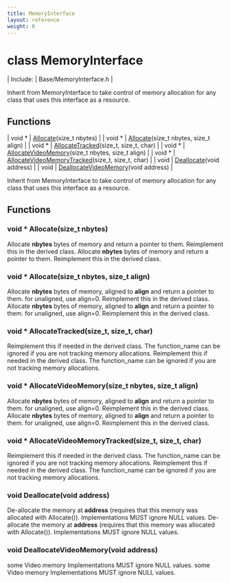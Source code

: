 ```yaml
---
title: MemoryInterface
layout: reference
weight: 0
---
```

class MemoryInterface
===

| Include: | Base/MemoryInterface.h |

Inherit from MemoryInterface to take control of memory allocation for any class that uses
this interface as a resource.


Functions
---

| void * | [Allocate](#Allocate)(size_t nbytes) |
| void * | [Allocate](#Allocate)(size_t nbytes, size_t align) |
| void * | [AllocateTracked](#AllocateTracked)(size_t, size_t, char) |
| void * | [AllocateVideoMemory](#AllocateVideoMemory)(size_t nbytes, size_t align) |
| void * | [AllocateVideoMemoryTracked](#AllocateVideoMemoryTracked)(size_t, size_t, char) |
| void | [Deallocate](#Deallocate)(void address) |
| void | [DeallocateVideoMemory](#DeallocateVideoMemory)(void address) |

Inherit from MemoryInterface to take control of memory allocation for any class that uses
this interface as a resource.
  


Functions
---

### <a name="Allocate"/>void * Allocate(size_t nbytes)
Allocate **nbytes** bytes of memory and return a pointer to them.
Reimplement this in the derived class.
Allocate **nbytes** bytes of memory and return a pointer to them.
Reimplement this in the derived class.

### <a name="Allocate"/>void * Allocate(size_t nbytes, size_t align)
Allocate **nbytes** bytes of memory, aligned to **align** and return a pointer to them. for unaligned, use align=0.
Reimplement this in the derived class.
Allocate **nbytes** bytes of memory, aligned to **align** and return a pointer to them. for unaligned, use align=0.
Reimplement this in the derived class.

### <a name="AllocateTracked"/>void * AllocateTracked(size_t, size_t, char)
Reimplement this if needed in the derived class. The function_name can be ignored if you are not tracking memory allocations.
Reimplement this if needed in the derived class. The function_name can be ignored if you are not tracking memory allocations.

### <a name="AllocateVideoMemory"/>void * AllocateVideoMemory(size_t nbytes, size_t align)
Allocate **nbytes** bytes of memory, aligned to **align** and return a pointer to them. for unaligned, use align=0.
Reimplement this in the derived class.
Allocate **nbytes** bytes of memory, aligned to **align** and return a pointer to them. for unaligned, use align=0.
Reimplement this in the derived class.

### <a name="AllocateVideoMemoryTracked"/>void * AllocateVideoMemoryTracked(size_t, size_t, char)
Reimplement this if needed in the derived class. The function_name can be ignored if you are not tracking memory allocations.
Reimplement this if needed in the derived class. The function_name can be ignored if you are not tracking memory allocations.

### <a name="Deallocate"/>void Deallocate(void address)
De-allocate the memory at 
**address** (requires that this memory was allocated with Allocate()).
Implementations MUST ignore NULL values.
De-allocate the memory at 
**address** (requires that this memory was allocated with Allocate()).
Implementations MUST ignore NULL values.

### <a name="DeallocateVideoMemory"/>void DeallocateVideoMemory(void address)
 some Video memory
Implementations MUST ignore NULL values.
 some Video memory
Implementations MUST ignore NULL values.
